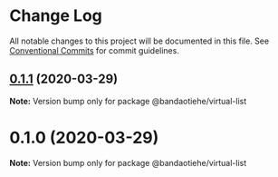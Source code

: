 # Change Log

All notable changes to this project will be documented in this file.
See [Conventional Commits](https://conventionalcommits.org) for commit guidelines.

## [0.1.1](https://github.com/sm00thCr1m1n4l/components/compare/@bandaotiehe/virtual-list@0.1.0...@bandaotiehe/virtual-list@0.1.1) (2020-03-29)

**Note:** Version bump only for package @bandaotiehe/virtual-list





# 0.1.0 (2020-03-29)

**Note:** Version bump only for package @bandaotiehe/virtual-list
